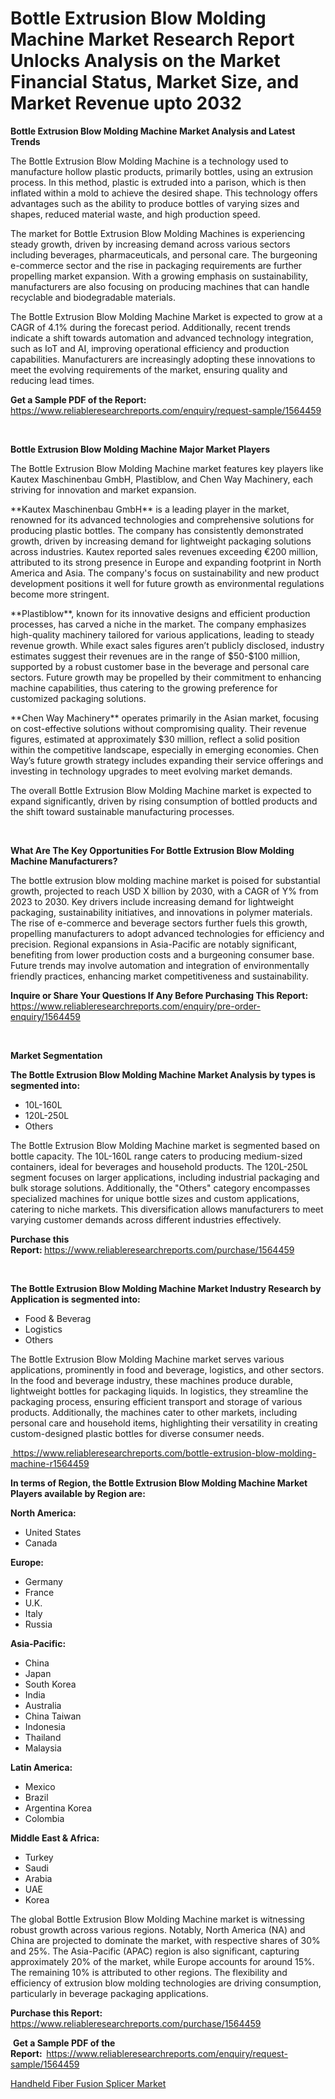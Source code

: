 <p><h1>Bottle Extrusion Blow Molding Machine Market Research Report Unlocks Analysis on the Market Financial Status, Market Size, and Market Revenue upto 2032</h1></p><p><strong>Bottle Extrusion Blow Molding Machine Market Analysis and Latest Trends</strong></p>
<p><p>The Bottle Extrusion Blow Molding Machine is a technology used to manufacture hollow plastic products, primarily bottles, using an extrusion process. In this method, plastic is extruded into a parison, which is then inflated within a mold to achieve the desired shape. This technology offers advantages such as the ability to produce bottles of varying sizes and shapes, reduced material waste, and high production speed.</p><p>The market for Bottle Extrusion Blow Molding Machines is experiencing steady growth, driven by increasing demand across various sectors including beverages, pharmaceuticals, and personal care. The burgeoning e-commerce sector and the rise in packaging requirements are further propelling market expansion. With a growing emphasis on sustainability, manufacturers are also focusing on producing machines that can handle recyclable and biodegradable materials.</p><p>The Bottle Extrusion Blow Molding Machine Market is expected to grow at a CAGR of 4.1% during the forecast period. Additionally, recent trends indicate a shift towards automation and advanced technology integration, such as IoT and AI, improving operational efficiency and production capabilities. Manufacturers are increasingly adopting these innovations to meet the evolving requirements of the market, ensuring quality and reducing lead times.</p></p>
<p><strong>Get a Sample PDF of the Report:&nbsp;</strong> <a href="https://www.reliableresearchreports.com/enquiry/request-sample/1564459?utm_campaign=2219&utm_medium=2&utm_source=Github&utm_content=ia&utm_term=08042025&utm_id=bottle-extrusion-blow-molding-machine">https://www.reliableresearchreports.com/enquiry/request-sample/1564459</a></p>
<p>&nbsp;</p>
<p><strong>Bottle Extrusion Blow Molding Machine Major Market Players</strong></p>
<p><p>The Bottle Extrusion Blow Molding Machine market features key players like Kautex Maschinenbau GmbH, Plastiblow, and Chen Way Machinery, each striving for innovation and market expansion.</p><p>**Kautex Maschinenbau GmbH** is a leading player in the market, renowned for its advanced technologies and comprehensive solutions for producing plastic bottles. The company has consistently demonstrated growth, driven by increasing demand for lightweight packaging solutions across industries. Kautex reported sales revenues exceeding €200 million, attributed to its strong presence in Europe and expanding footprint in North America and Asia. The company's focus on sustainability and new product development positions it well for future growth as environmental regulations become more stringent.</p><p>**Plastiblow**, known for its innovative designs and efficient production processes, has carved a niche in the market. The company emphasizes high-quality machinery tailored for various applications, leading to steady revenue growth. While exact sales figures aren’t publicly disclosed, industry estimates suggest their revenues are in the range of $50-$100 million, supported by a robust customer base in the beverage and personal care sectors. Future growth may be propelled by their commitment to enhancing machine capabilities, thus catering to the growing preference for customized packaging solutions.</p><p>**Chen Way Machinery** operates primarily in the Asian market, focusing on cost-effective solutions without compromising quality. Their revenue figures, estimated at approximately $30 million, reflect a solid position within the competitive landscape, especially in emerging economies. Chen Way’s future growth strategy includes expanding their service offerings and investing in technology upgrades to meet evolving market demands.</p><p>The overall Bottle Extrusion Blow Molding Machine market is expected to expand significantly, driven by rising consumption of bottled products and the shift toward sustainable manufacturing processes.</p></p>
<p>&nbsp;</p>
<p><strong>What Are The Key Opportunities For Bottle Extrusion Blow Molding Machine Manufacturers?</strong></p>
<p><p>The bottle extrusion blow molding machine market is poised for substantial growth, projected to reach USD X billion by 2030, with a CAGR of Y% from 2023 to 2030. Key drivers include increasing demand for lightweight packaging, sustainability initiatives, and innovations in polymer materials. The rise of e-commerce and beverage sectors further fuels this growth, propelling manufacturers to adopt advanced technologies for efficiency and precision. Regional expansions in Asia-Pacific are notably significant, benefiting from lower production costs and a burgeoning consumer base. Future trends may involve automation and integration of environmentally friendly practices, enhancing market competitiveness and sustainability.</p></p>
<p><strong>Inquire or Share Your Questions If Any Before Purchasing This Report:</strong> <a href="https://www.reliableresearchreports.com/enquiry/pre-order-enquiry/1564459?utm_campaign=2219&utm_medium=2&utm_source=Github&utm_content=ia&utm_term=08042025&utm_id=bottle-extrusion-blow-molding-machine">https://www.reliableresearchreports.com/enquiry/pre-order-enquiry/1564459</a></p>
<p>&nbsp;</p>
<p><strong>Market Segmentation</strong></p>
<p><strong>The Bottle Extrusion Blow Molding Machine Market Analysis by types is segmented into:</strong></p>
<p><ul><li>10L-160L</li><li>120L-250L</li><li>Others</li></ul></p>
<p><p>The Bottle Extrusion Blow Molding Machine market is segmented based on bottle capacity. The 10L-160L range caters to producing medium-sized containers, ideal for beverages and household products. The 120L-250L segment focuses on larger applications, including industrial packaging and bulk storage solutions. Additionally, the "Others" category encompasses specialized machines for unique bottle sizes and custom applications, catering to niche markets. This diversification allows manufacturers to meet varying customer demands across different industries effectively.</p></p>
<p><strong>Purchase this Report:&nbsp;</strong><a href="https://www.reliableresearchreports.com/purchase/1564459?utm_campaign=2219&utm_medium=2&utm_source=Github&utm_content=ia&utm_term=08042025&utm_id=bottle-extrusion-blow-molding-machine">https://www.reliableresearchreports.com/purchase/1564459</a></p>
<p>&nbsp;</p>
<p><strong>The Bottle Extrusion Blow Molding Machine Market Industry Research by Application is segmented into:</strong></p>
<p><ul><li>Food & Beverag</li><li>Logistics</li><li>Others</li></ul></p>
<p><p>The Bottle Extrusion Blow Molding Machine market serves various applications, prominently in food and beverage, logistics, and other sectors. In the food and beverage industry, these machines produce durable, lightweight bottles for packaging liquids. In logistics, they streamline the packaging process, ensuring efficient transport and storage of various products. Additionally, the machines cater to other markets, including personal care and household items, highlighting their versatility in creating custom-designed plastic bottles for diverse consumer needs.</p></p>
<p><a href="https://www.reliableresearchreports.com/bottle-extrusion-blow-molding-machine-r1564459?utm_campaign=2219&utm_medium=2&utm_source=Github&utm_content=ia&utm_term=08042025&utm_id=bottle-extrusion-blow-molding-machine">&nbsp;https://www.reliableresearchreports.com/bottle-extrusion-blow-molding-machine-r1564459</a></p>
<p><strong>In terms of Region, the Bottle Extrusion Blow Molding Machine Market Players available by Region are:</strong></p>
<p>
    <p> <strong> North America: </strong>
        <ul>
            <li>United States</li>
            <li>Canada</li>
        </ul>
        </p> 
    <p> <strong> Europe: </strong>
        <ul>
            <li>Germany</li>
            <li>France</li>
            <li>U.K.</li>
            <li>Italy</li>
            <li>Russia</li>
        </ul>
        </p> 
    <p> <strong> Asia-Pacific: </strong>
        <ul>
            <li>China</li>
            <li>Japan</li>
            <li>South Korea</li>
            <li>India</li>
            <li>Australia</li>
            <li>China Taiwan</li>
            <li>Indonesia</li>
            <li>Thailand</li>
            <li>Malaysia</li>
        </ul>
        </p> 
    <p> <strong> Latin America: </strong>
        <ul>
            <li>Mexico</li>
            <li>Brazil</li>
            <li>Argentina Korea</li>
            <li>Colombia</li>
        </ul>
        </p> 
    <p> <strong> Middle East & Africa: </strong>
        <ul>
            <li>Turkey</li>
            <li>Saudi</li>
            <li>Arabia</li>
            <li>UAE</li>
            <li>Korea</li>
        </ul>
    </p>
    </p>
<p><p>The global Bottle Extrusion Blow Molding Machine market is witnessing robust growth across various regions. Notably, North America (NA) and China are projected to dominate the market, with respective shares of 30% and 25%. The Asia-Pacific (APAC) region is also significant, capturing approximately 20% of the market, while Europe accounts for around 15%. The remaining 10% is attributed to other regions. The flexibility and efficiency of extrusion blow molding technologies are driving consumption, particularly in beverage packaging applications.</p></p>
<p><strong>Purchase this Report: </strong><a href="https://www.reliableresearchreports.com/purchase/1564459?utm_campaign=2219&utm_medium=2&utm_source=Github&utm_content=ia&utm_term=08042025&utm_id=bottle-extrusion-blow-molding-machine">https://www.reliableresearchreports.com/purchase/1564459</a></p>
<p>&nbsp;<strong>Get a Sample PDF of the Report:&nbsp;&nbsp;</strong><a href="https://www.reliableresearchreports.com/enquiry/request-sample/1564459?utm_campaign=2219&utm_medium=2&utm_source=Github&utm_content=ia&utm_term=08042025&utm_id=bottle-extrusion-blow-molding-machine">https://www.reliableresearchreports.com/enquiry/request-sample/1564459</a></p>
<p><strong></strong></p>
<p><p><a href="https://github.com/MariaWashington76/Market-Research-Report-List-2/blob/main/handheld-fiber-fusion-splicer-market.md?utm_campaign=2219&utm_medium=2&utm_source=Github&utm_content=ia&utm_term=08042025&utm_id=bottle-extrusion-blow-molding-machine">Handheld Fiber Fusion Splicer Market</a></p></p>